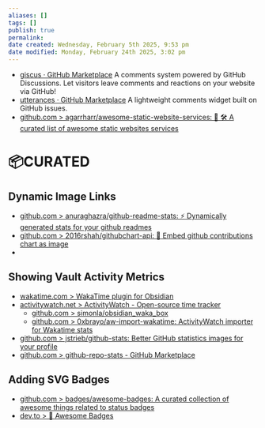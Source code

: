 ```yaml
---
aliases: []
tags: []
publish: true
permalink: 
date created: Wednesday, February 5th 2025, 9:53 pm
date modified: Monday, February 24th 2025, 3:02 pm
---
```


- [giscus · GitHub Marketplace](https://github.com/marketplace/giscus) A comments system powered by GitHub Discussions. Let visitors leave comments and reactions on your website via GitHub!
- [utterances · GitHub Marketplace](https://github.com/marketplace/utterances) A lightweight comments widget built on GitHub issues.
- [github.com > agarrharr/awesome-static-website-services: 📄 🛠 A curated list of awesome static websites services](https://github.com/agarrharr/awesome-static-website-services?tab=readme-ov-file#authentication)

#  📦CURATED

## Dynamic Image Links

- [github.com > anuraghazra/github-readme-stats: :zap: Dynamically generated stats for your github readmes](https://github.com/anuraghazra/github-readme-stats?tab=readme-ov-file#showing-additional-individual-stats)
- [github.com > 2016rshah/githubchart-api: :date: Embed github contributions chart as image](https://github.com/2016rshah/githubchart-api)
- 

## Showing Vault Activity Metrics

- [wakatime.com > WakaTime plugin for Obsidian](https://wakatime.com/obsidian)
- [activitywatch.net > ActivityWatch - Open-source time tracker](https://activitywatch.net/)
	- [github.com > simonla/obsidian_waka_box](https://github.com/simonla/obsidian_waka_box)
	- [github.com > 0xbrayo/aw-import-wakatime: ActivityWatch importer for Wakatime stats](https://github.com/0xbrayo/aw-import-wakatime)
- [github.com > jstrieb/github-stats: Better GitHub statistics images for your profile](https://github.com/jstrieb/github-stats)
- [github.com > github-repo-stats - GitHub Marketplace](https://github.com/marketplace/actions/github-repo-stats)

## Adding SVG Badges

- [github.com > badges/awesome-badges: A curated collection of awesome things related to status badges](https://github.com/badges/awesome-badges?tab=readme-ov-file)
- [dev.to > 📛 Awesome Badges](https://dev.to/envoy_/150-badges-for-github-pnk#skills)